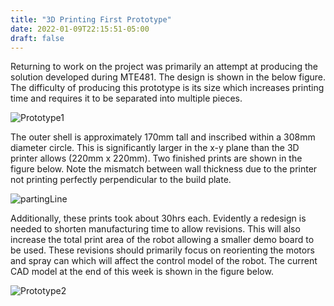 ```yaml
---
title: "3D Printing First Prototype"
date: 2022-01-09T22:15:51-05:00
draft: false
---
```


Returning to work on the project was primarily an attempt at producing the solution developed during MTE481. The design is shown in the below figure. The difficulty of producing this prototype is its size which increases printing time and requires it to be separated into multiple pieces.

![Prototype1](/blog/images/mech1/prototype1.png)

The outer shell is approximately 170mm tall and inscribed within a 308mm diameter circle. This is significantly larger in the x-y plane than the 3D printer allows (220mm x 220mm). Two finished prints are shown in the figure below. Note the mismatch between wall thickness due to the printer not printing perfectly perpendicular to the build plate.

![partingLine](/blog/images/mech1/partingLine.jpg)

Additionally, these prints took about 30hrs each. Evidently a redesign is needed to shorten manufacturing time to allow revisions. This will also increase the total print area of the robot allowing a smaller demo board to be used. These revisions should primarily focus on reorienting the motors and spray can which will affect the control model of the robot. The current CAD model at the end of this week is shown in the figure below.

![Prototype2](/blog/images/mech1/prototype2.png)


